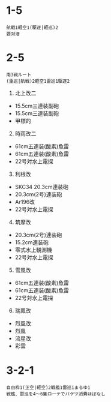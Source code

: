 1-5
====
```
航戦1軽空1(駆逐|軽巡)2
要対潜
```

2-5
====
```
南3戦ルート
(重巡|航戦)2軽空1雷巡1駆逐2
```
1. 北上改二
  * 15.5cm三連装副砲
  * 15.5cm三連装副砲
  * 甲標的
2. 時雨改二
  * 61cm五連装(酸素)魚雷
  * 61cm五連装(酸素)魚雷
  * 22号対水上電探
3. 利根改
  * SKC34 20.3cm連装砲
  * 20.3cm(2号)連装砲
  * Ar196改
  * 22号対水上電探
4. 筑摩改
  * 20.3cm(2号)連装砲
  * 15.2cm連装砲
  * 零式水上観測機
  * 22号対水上電探
5. 雪風改
  * 61cm五連装(酸素)魚雷
  * 61cm五連装(酸素)魚雷
  * 22号対水上電探
6. 瑞鳳改
  * 烈風改
  * 烈風
  * 流星改
  * 彩雲

3-2-1
====
```
自由枠1(正空|軽空)2戦艦1雷巡1まるゆ1
戦艦、雷巡を4～6隻ローテでバケツ消費ほぼなし
```
